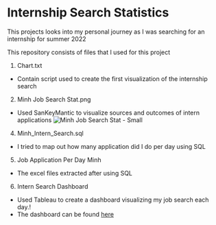 # Internship Search Statistics
This projects looks into my personal journey as I was searching for an internship for summer 2022


This repository consists of files that I used for this project
1. Chart.txt
- Contain script used to create the first visualization of the internship search
2. Minh Job Search Stat.png
- Used SanKeyMantic to visualize sources and outcomes of intern applications
![Minh Job Search Stat - Small](https://user-images.githubusercontent.com/70278752/157538684-812b7f60-0fa8-40f4-ba1c-8eed56d5694e.png)
4. Minh_Intern_Search.sql
- I tried to map out how many application did I do per day using SQL
5. Job Application Per Day Minh
- The excel files extracted after using SQL
6. Intern Search Dashboard
- Used Tableau to create a dashboard visualizing my job search each day.!
- The dashboard can be found [here](https://public.tableau.com/app/profile/minh.le4374/viz/InternshipSearchStatistics/Dashboard1?publish=yes)
